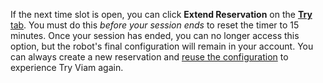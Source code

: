 If the next time slot is open, you can click **Extend Reservation** on the [**Try** tab](https://app.viam.com/try).
You must do this *before your session ends* to reset the timer to 15 minutes.
Once your session has ended, you can no longer access this option, but the robot's final configuration will remain in your account.
You can always create a new reservation and [reuse the configuration](/try-viam/faq/#how-can-i-reuse-my-rented-rover) to experience Try Viam again.
